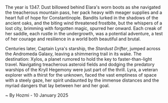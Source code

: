 
The year is 1347.  Dust billowed behind Elara's worn boots as she navigated the treacherous mountain pass, her pack heavy with meager supplies and a heart full of hope for Constantinople.  Bandits lurked in the shadows of the ancient oaks, and the biting wind threatened frostbite, but the whispers of a lost city, brimming with forgotten magic, spurred her onward.  Each creak of her saddle, each rustle in the undergrowth, was a potential adventure, a test of her courage and resilience in a world both beautiful and brutal.

Centuries later, Captain Lyra's starship, the *Stardust Drifter*, jumped across the Andromeda Galaxy, leaving a shimmering trail in its wake.  The destination: Xylos, a planet rumored to hold the key to faster-than-light travel.  Navigating treacherous asteroid fields and dodging the predatory warships of the Kryll Hegemony were just part of the thrill.  Lyra, a veteran explorer with a thirst for the unknown, faced the vast emptiness of space with a steely gaze, her spirit undaunted by the immense distances and the myriad dangers that lay between her and her goal.

~ By Hozmi - 10 January 2025
